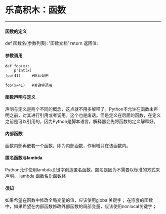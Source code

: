 <link rel="stylesheet" href="./css/layout.css" type="text/css" />
<h1>乐高积木：函数</h1>
<hr>

<h4>函数的定义</h4>
	def 函数名(参数列表):
		'函数文档'
		return 返回值;

<h4>参数调用</h4>

	def foo(x):
		print(x)
	foo(41)		#默认调用

	foo(x=41)	#关键字调用
	
	
	
<h4>函数声明与定义</h4>
声明与定义是两个不同的概念，这点就不用多解释了。Python不允许在函数未声明之前，对其进行引用或者调用。这个也是废话。但是定义在后面的函数，在定义之前是可以引用的，因为Python是脚本语言，解释器会先将函数的定义解释好。

<h4>内部函数</h4>
函数内部再嵌套一个函数，即为内部函数，作用域只在该函数内。


<h4>匿名函数与lambda</h4>
Python允许使用lambda关键字创造匿名函数。匿名是因为不需要以标准的方式来声明。
	lambda	函数名():函数体

<h4>须知</h4>
如果希望在函数中修改全局变量的值，应该使用global关键字；
在嵌套的函数中，如果希望在内部函数修改外部函数的局部变量，应该使用nonlocal关键字；
